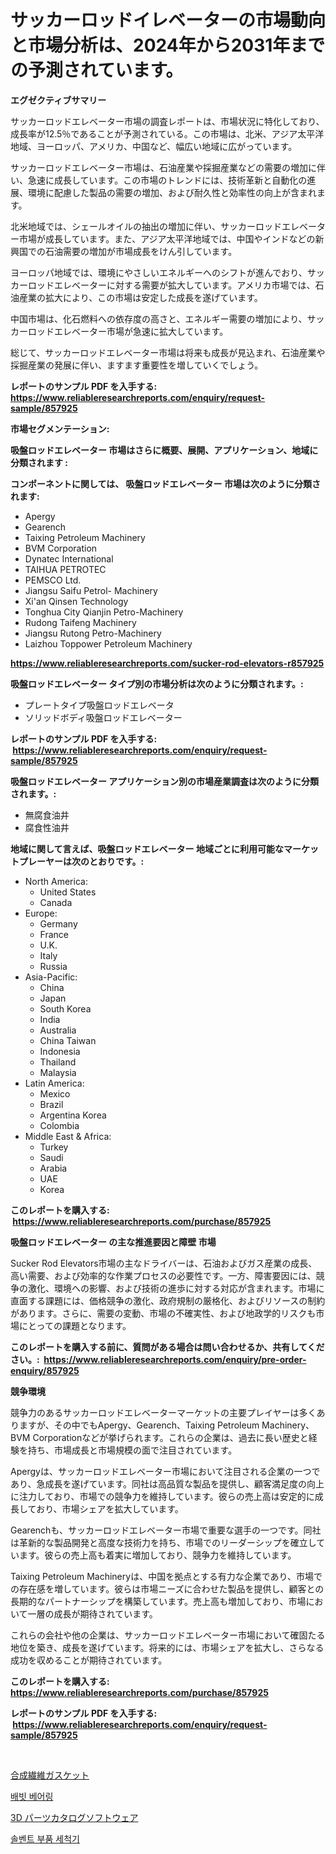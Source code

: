<p><h1>サッカーロッドイレベーターの市場動向と市場分析は、2024年から2031年までの予測されています。</h1></p><p><strong>エグゼクティブサマリー</strong></p>
<p><p>サッカーロッドエレベーター市場の調査レポートは、市場状況に特化しており、成長率が12.5％であることが予測されている。この市場は、北米、アジア太平洋地域、ヨーロッパ、アメリカ、中国など、幅広い地域に広がっています。</p><p>サッカーロッドエレベーター市場は、石油産業や採掘産業などの需要の増加に伴い、急速に成長しています。この市場のトレンドには、技術革新と自動化の進展、環境に配慮した製品の需要の増加、および耐久性と効率性の向上が含まれます。</p><p>北米地域では、シェールオイルの抽出の増加に伴い、サッカーロッドエレベーター市場が成長しています。また、アジア太平洋地域では、中国やインドなどの新興国での石油需要の増加が市場成長をけん引しています。</p><p>ヨーロッパ地域では、環境にやさしいエネルギーへのシフトが進んでおり、サッカーロッドエレベーターに対する需要が拡大しています。アメリカ市場では、石油産業の拡大により、この市場は安定した成長を遂げています。</p><p>中国市場は、化石燃料への依存度の高さと、エネルギー需要の増加により、サッカーロッドエレベーター市場が急速に拡大しています。</p><p>総じて、サッカーロッドエレベーター市場は将来も成長が見込まれ、石油産業や採掘産業の発展に伴い、ますます重要性を増していくでしょう。</p></p>
<p><strong>レポートのサンプル PDF を入手する: <a href="https://www.reliableresearchreports.com/enquiry/request-sample/857925">https://www.reliableresearchreports.com/enquiry/request-sample/857925</a></strong></p>
<p><strong>市場セグメンテーション:</strong></p>
<p><strong> 吸盤ロッドエレベーター 市場はさらに概要、展開、アプリケーション、地域に分類されます :</strong></p>
<p><strong>コンポーネントに関しては、 吸盤ロッドエレベーター 市場は次のように分類されます: &nbsp;</strong></p>
<p><ul><li>Apergy</li><li>Gearench</li><li>Taixing Petroleum Machinery</li><li>BVM Corporation</li><li>Dynatec International</li><li>TAIHUA PETROTEC</li><li>PEMSCO Ltd.</li><li>Jiangsu Saifu Petrol- Machinery</li><li>Xi'an Qinsen Technology</li><li>Tonghua City Qianjin Petro-Machinery</li><li>Rudong Taifeng Machinery</li><li>Jiangsu Rutong Petro-Machinery</li><li>Laizhou Toppower Petroleum Machinery</li></ul></p>
<p><strong><a href="https://www.reliableresearchreports.com/sucker-rod-elevators-r857925">https://www.reliableresearchreports.com/sucker-rod-elevators-r857925</a></strong></p>
<p><strong> 吸盤ロッドエレベーター タイプ別の市場分析は次のように分類されます。:</strong></p>
<p><ul><li>プレートタイプ吸盤ロッドエレベータ</li><li>ソリッドボディ吸盤ロッドエレベーター</li></ul></p>
<p><strong>レポートのサンプル PDF を入手する: &nbsp;<a href="https://www.reliableresearchreports.com/enquiry/request-sample/857925">https://www.reliableresearchreports.com/enquiry/request-sample/857925</a></strong></p>
<p><strong> 吸盤ロッドエレベーター アプリケーション別の市場産業調査は次のように分類されます。:</strong></p>
<p><ul><li>無腐食油井</li><li>腐食性油井</li></ul></p>
<p><strong>地域に関して言えば、吸盤ロッドエレベーター 地域ごとに利用可能なマーケットプレーヤーは次のとおりです。:</strong></p>
<p><ul>
    <li>
        North America:
        <ul>
            <li>United States</li>
            <li>Canada</li>
        </ul>
    </li>
    <li>
        Europe:
        <ul>
            <li>Germany</li>
            <li>France</li>
            <li>U.K.</li>
            <li>Italy</li>
            <li>Russia</li>
        </ul>
    </li>
    <li>
        Asia-Pacific:
        <ul>
            <li>China</li>
            <li>Japan</li>
            <li>South Korea</li>
            <li>India</li>
            <li>Australia</li>
            <li>China Taiwan</li>
            <li>Indonesia</li>
            <li>Thailand</li>
            <li>Malaysia</li>
        </ul>
    </li>
    <li>
        Latin America:
        <ul>
            <li>Mexico</li>
            <li>Brazil</li>
            <li>Argentina Korea</li>
            <li>Colombia</li>
        </ul>
    </li>
    <li>
        Middle East & Africa:
        <ul>
            <li>Turkey</li>
            <li>Saudi</li>
            <li>Arabia</li>
            <li>UAE</li>
            <li>Korea</li>
        </ul>
    </li>
    </ul></p>
<p><strong>このレポートを購入する: &nbsp;<a href="https://www.reliableresearchreports.com/purchase/857925">https://www.reliableresearchreports.com/purchase/857925</a></strong></p>
<p><strong>吸盤ロッドエレベーター の主な推進要因と障壁 市場</strong></p>
<p><p>Sucker Rod Elevators市場の主なドライバーは、石油およびガス産業の成長、高い需要、および効率的な作業プロセスの必要性です。一方、障害要因には、競争の激化、環境への影響、および技術の進歩に対する対応が含まれます。市場に直面する課題には、価格競争の激化、政府規制の厳格化、およびリソースの制約があります。さらに、需要の変動、市場の不確実性、および地政学的リスクも市場にとっての課題となります。</p></p>
<p><strong>このレポートを購入する前に、質問がある場合は問い合わせるか、共有してください。:&nbsp; <a href="https://www.reliableresearchreports.com/enquiry/pre-order-enquiry/857925">https://www.reliableresearchreports.com/enquiry/pre-order-enquiry/857925</a></strong></p>
<p><strong>競争環境</strong></p>
<p><p>競争力のあるサッカーロッドエレベーターマーケットの主要プレイヤーは多くありますが、その中でもApergy、Gearench、Taixing Petroleum Machinery、BVM Corporationなどが挙げられます。これらの企業は、過去に長い歴史と経験を持ち、市場成長と市場規模の面で注目されています。</p><p>Apergyは、サッカーロッドエレベーター市場において注目される企業の一つであり、急成長を遂げています。同社は高品質な製品を提供し、顧客満足度の向上に注力しており、市場での競争力を維持しています。彼らの売上高は安定的に成長しており、市場シェアを拡大しています。</p><p>Gearenchも、サッカーロッドエレベーター市場で重要な選手の一つです。同社は革新的な製品開発と高度な技術力を持ち、市場でのリーダーシップを確立しています。彼らの売上高も着実に増加しており、競争力を維持しています。</p><p>Taixing Petroleum Machineryは、中国を拠点とする有力な企業であり、市場での存在感を増しています。彼らは市場ニーズに合わせた製品を提供し、顧客との長期的なパートナーシップを構築しています。売上高も増加しており、市場において一層の成長が期待されています。</p><p>これらの会社や他の企業は、サッカーロッドエレベーター市場において確固たる地位を築き、成長を遂げています。将来的には、市場シェアを拡大し、さらなる成功を収めることが期待されています。</p></p>
<p><strong>このレポートを購入する: &nbsp; <a href="https://www.reliableresearchreports.com/purchase/857925">https://www.reliableresearchreports.com/purchase/857925</a></strong></p>
<p><strong>レポートのサンプル PDF を入手する: &nbsp;<a href="https://www.reliableresearchreports.com/enquiry/request-sample/857925">https://www.reliableresearchreports.com/enquiry/request-sample/857925</a></strong><strong></strong></p>
<p>&nbsp;</p>
<p><p><a href="https://medium.com/@lauriank/%E5%90%88%E6%88%90%E7%B9%8A%E7%B6%AD%E3%82%AC%E3%82%B9%E3%82%B1%E3%83%83%E3%83%88%E5%B8%82%E5%A0%B4%E3%81%AE%E8%A6%8F%E6%A8%A1%E3%81%AF-%E4%B8%96%E7%95%8C%E3%81%AE%E7%94%A3%E6%A5%AD%E3%81%AB%E3%81%8A%E3%81%91%E3%82%8B%E6%9C%80%E9%81%A9%E3%81%AA%E3%83%9E%E3%83%BC%E3%82%B1%E3%83%86%E3%82%A3%E3%83%B3%E3%82%B0%E3%83%81%E3%83%A3%E3%83%B3%E3%83%8D%E3%83%AB%E3%82%92%E6%98%8E%E3%82%89%E3%81%8B%E3%81%AB%E3%81%97%E3%81%BE%E3%81%99-6d68ceffa4ed">合成繊維ガスケット</a></p><p><a href="https://medium.com/@hulk678678/%EB%B0%94%EB%B9%97-%EB%B2%A0%EC%96%B4%EB%A7%81-%EC%8B%9C%EC%9E%A5-%EB%B6%84%EC%84%9D-cagr-%EC%8B%9C%EC%9E%A5-%EC%84%B8%EB%B6%84%ED%99%94-%EB%B0%8F-%EC%A0%84-%EC%84%B8%EA%B3%84-%EC%82%B0%EC%97%85-%EA%B0%9C%EC%9A%94-86baa019e24a">배빗 베어링</a></p><p><a href="https://medium.com/@brianayatt2023/3d%E3%83%91%E3%83%BC%E3%83%84%E3%82%AB%E3%82%BF%E3%83%AD%E3%82%B0%E3%82%BD%E3%83%95%E3%83%88%E3%82%A6%E3%82%A7%E3%82%A2%E5%B8%82%E5%A0%B4-2031%E5%B9%B4%E3%81%BE%E3%81%A7%E3%81%AE%E6%88%90%E5%8A%9F%E3%81%99%E3%82%8B%E3%83%93%E3%82%B8%E3%83%8D%E3%82%B9%E6%88%A6%E7%95%A5%E3%81%AE%E9%8D%B5%E3%82%92%E4%BA%88%E6%B8%AC-7ad18d4490a8">3D パーツカタログソフトウェア</a></p><p><a href="https://medium.com/@bennyuigleyjks/%EC%9A%A9%EB%A7%A4-%EB%B6%80%ED%92%88-%EC%84%B8%EC%B2%99%EA%B8%B0-%EC%8B%9C%EC%9E%A5-%EC%A0%84%EB%A7%9D-%EC%82%B0%EC%97%85-%EA%B0%9C%EC%9A%94-%EB%B0%8F-%EC%98%88%EC%B8%A1-2024%EB%85%84%EB%B6%80%ED%84%B0-2031%EB%85%84-6c485125faa9">솔벤트 부품 세척기</a></p></p>